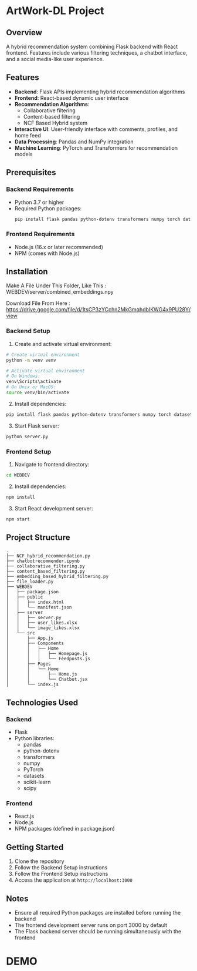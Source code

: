 # ArtWork-DL Project

## Overview
A hybrid recommendation system combining Flask backend with React frontend. Features include various filtering techniques, a chatbot interface, and a social media-like user experience.

## Features
- **Backend**: Flask APIs implementing hybrid recommendation algorithms
- **Frontend**: React-based dynamic user interface
- **Recommendation Algorithms**: 
  - Collaborative filtering
  - Content-based filtering
  - NCF Based Hybrid system
- **Interactive UI**: User-friendly interface with comments, profiles, and home feed
- **Data Processing**: Pandas and NumPy integration
- **Machine Learning**: PyTorch and Transformers for recommendation models

## Prerequisites

### Backend Requirements
- Python 3.7 or higher
- Required Python packages:
  ```bash
  pip install flask pandas python-dotenv transformers numpy torch datasets scikit-learn scipy
  ```

### Frontend Requirements
- Node.js (16.x or later recommended)
- NPM (comes with Node.js)

## Installation

Make A File Under This Folder, Like This :
WEBDEV/server/combined_embeddings.npy

Download File From Here :
https://drive.google.com/file/d/1tsCP3zYCchn2MkGmqhdbIKWG4x9PU28Y/view

### Backend Setup

1. Create and activate virtual environment:
```bash
# Create virtual environment
python -m venv venv

# Activate virtual environment
# On Windows:
venv\Scripts\activate
# On Unix or MacOS:
source venv/bin/activate
```

2. Install dependencies:
```bash
pip install flask pandas python-dotenv transformers numpy torch datasets scikit-learn scipy
```

3. Start Flask server:
```bash
python server.py
```

### Frontend Setup

1. Navigate to frontend directory:
```bash
cd WEBDEV
```

2. Install dependencies:
```bash
npm install
```

3. Start React development server:
```bash
npm start
```

## Project Structure
```
.
├── NCF_hybrid_recommendation.py
├── chatbotrecommender.ipynb
├── collaborative_filtering.py
├── content_based_filtering.py
├── embedding_based_hybrid_filtering.py
├── file_loader.py
├── WEBDEV
│   ├── package.json
│   ├── public
│   │   ├── index.html
│   │   └── manifest.json
│   ├── server
│   │   ├── server.py
│   │   ├── user_likes.xlsx
│   │   └── image_likes.xlsx
│   └── src
│       ├── App.js
│       ├── Components
│       │   ├── Home
│       │   │   ├── Homepage.js
│       │   │   └── Feedposts.js
│       ├── Pages
│       │   └── Home
│       │       ├── Home.js
│       │       └── Chatbot.jsx
│       └── index.js
```

## Technologies Used

### Backend
- Flask
- Python libraries:
  - pandas
  - python-dotenv
  - transformers
  - numpy
  - PyTorch
  - datasets
  - scikit-learn
  - scipy

### Frontend
- React.js
- Node.js
- NPM packages (defined in package.json)

## Getting Started

1. Clone the repository
2. Follow the Backend Setup instructions
3. Follow the Frontend Setup instructions
4. Access the application at `http://localhost:3000`

## Notes
- Ensure all required Python packages are installed before running the backend
- The frontend development server runs on port 3000 by default
- The Flask backend server should be running simultaneously with the frontend

# DEMO 

